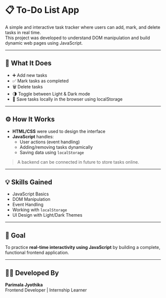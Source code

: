# 📋 To-Do List App

A simple and interactive task tracker where users can add, mark, and delete tasks in real time.  
This project was developed to understand DOM manipulation and build dynamic web pages using JavaScript.

---

## 📌 What It Does

- ➕ Add new tasks  
- ✅ Mark tasks as completed  
- 🗑️ Delete tasks  
- 🌗 Toggle between Light & Dark mode  
- 💾 Save tasks locally in the browser using localStorage

---

## ⚙️ How It Works

- **HTML/CSS** were used to design the interface
- **JavaScript** handles:
  - User actions (event handling)
  - Adding/removing tasks dynamically
  - Saving data using `localStorage`

> A backend can be connected in future to store tasks online.

---

## 💡 Skills Gained

- JavaScript Basics  
- DOM Manipulation  
- Event Handling  
- Working with `localStorage`  
- UI Design with Light/Dark Themes

---

## 🎯 Goal

To practice **real-time interactivity using JavaScript** by building a complete, functional frontend application.

---

## 👩‍💻 Developed By

**Parimala Jyothika**  
Frontend Developer | Internship Learner




